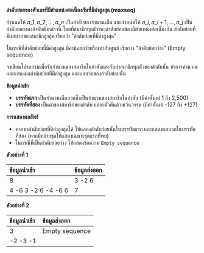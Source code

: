**ลำดับย่อยของตัวเลขที่มีตำแหน่งต่อเนื่องกันที่มีค่าสูงสุด (maxseq)**

กำหนดให้ $a\_1, a\_2, ..., a\_n$ เป็นลำดับของจํานวนเต็ม และกำหนดให้ $a\_i, a\_{i+1}, ..., a\_j$ เป็นลำดับย่อยของลำดับดังกล่าวนี้ โดยที่สมาชิกทุกตัวของลำดับย่อยต้องมีตำแหน่งต่อเนื่องกัน ลำดับย่อยที่มีผลบวกของสมาชิกสูงสุด เรียกว่า "ลำดับย่อยที่มีค่าสูงสุด"

ในกรณีที่ลำดับย่อยที่มีค่าสูงสุด มีค่าน้อยกว่าหรือเท่ากับศูนย์ เรียกว่า "ลำดับย่อยว่าง" (Empty sequence)

จงเขียนโปรแกรมเพื่อรับจำนวนของสมาชิกในลำดับและรับค่าสมาชิกทุกตัวของลำดับนั้น ทำการคำนวณและแสดงผลลำดับย่อยที่มีค่าสูงสุด และผลบวกของลำดับย่อยนั้น

**ข้อมูลนำเข้า**

  * **บรรทัดแรก** เป็นจำนวนเต็มบวกซึ่งเป็นจำนวนของสมาชิกในลำดับ (มีค่าตั้งแต่ 1 ถึง 2,500)
  * **บรรทัดที่สอง** เป็นค่าของสมาชิกของลำดับ แต่ละตัวคั่นด้วยเว้นวรรค (มีค่าตั้งแต่ -127 ถึง +127)

**การแสดงผลลัพธ์**

  * หากหาลำดับย่อยที่มีค่าสูงสุดได้ ให้แสดงลำดับย่อยนั้นในบรรทัดแรก และแสดงผลบวกในบรรทัดที่สอง (หากมีหลายชุดให้แสดงเฉพาะชุดแรกที่พบ)
  * ในกรณีที่เป็นลำดับย่อยว่าง ให้แสดงข้อความ `Empty sequence`

**ตัวอย่างที่ 1**

| ข้อมูลนำเข้า | ข้อมูลส่งออก |
| :--- | :--- |
| 8 | 3 -2 6 |
| 4 -6 3 -2 6 -4 -6 6 | 7 |

**ตัวอย่างที่ 2**

| ข้อมูลนำเข้า | ข้อมูลส่งออก |
| :--- | :--- |
| 3 | Empty sequence |
| -2 -3 -1 | |